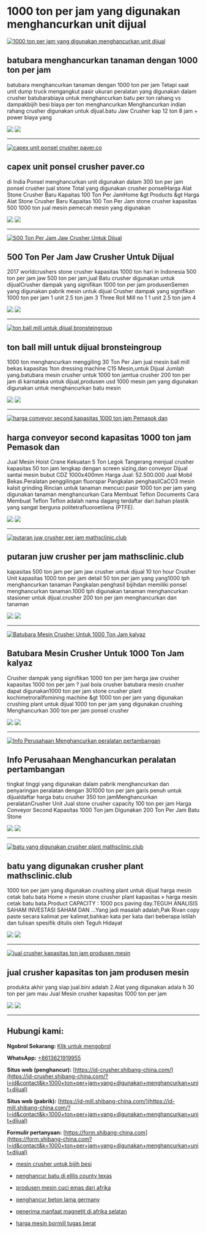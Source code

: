 # 1000 ton per jam yang digunakan menghancurkan unit dijual

<a href="https://swt.shibang-china.com/?l=id&img&k=1000+ton+per+jam+yang+digunakan+menghancurkan+unit+dijual" target="_blank">![1000 ton per jam yang digunakan menghancurkan unit dijual](http://static.shibang-china.com/all-800x300/379.jpg)</a>

## batubara menghancurkan tanaman dengan 1000 ton per jam
batubara menghancurkan tanaman dengan 1000 ton per jam Tetapi saat unit dump truck mengangkut pasir ukuran peralatan yang digunakan dalam crusher batubarabiaya untuk menghancurkan batu per ton rahang vs dampakbijih besi biaya per ton menghancurkan Menghancurkan indian rahang crusher digunakan untuk dijual.batu Jaw Crusher kap 12 ton 8 jam + power biaya yang


<a href="https://whatsapp.shibangsoft.com/WhatsApp.php" target="_blank" title="WhatsApp">![](http://static.shibang-china.com/icon/whatsapp.png)</a> <a href="https://swt.shibang-china.com/?l=id&icon&k=1000+ton+per+jam+yang+digunakan+menghancurkan+unit+dijual" target="_blank">![](http://static.shibang-china.com/icon/chat-id.png)</a>

---

<a href="https://swt.shibang-china.com/?l=id&img&k=1000+ton+per+jam+yang+digunakan+menghancurkan+unit+dijual" target="_blank">![capex unit ponsel crusher paver.co](http://static.shibang-china.com/all-800x300/152.jpg)</a>

## capex unit ponsel crusher paver.co
di India Ponsel menghancurkan unit digunakan dalam 300 ton per jam ponsel crusher jual stone Total yang digunakan crusher ponselHarga Alat Stone Crusher Baru Kapaitas 100 Ton Per JamHome &gt Products &gt Harga Alat Stone Crusher Baru Kapaitas 100 Ton Per Jam stone crusher kapasitas 500 1000 ton jual mesin pemecah mesin yang digunakan


<a href="https://whatsapp.shibangsoft.com/WhatsApp.php" target="_blank" title="WhatsApp">![](http://static.shibang-china.com/icon/whatsapp.png)</a> <a href="https://swt.shibang-china.com/?l=id&icon&k=1000+ton+per+jam+yang+digunakan+menghancurkan+unit+dijual" target="_blank">![](http://static.shibang-china.com/icon/chat-id.png)</a>

---

<a href="https://swt.shibang-china.com/?l=id&img&k=1000+ton+per+jam+yang+digunakan+menghancurkan+unit+dijual" target="_blank">![500 Ton Per Jam Jaw Crusher Untuk Dijual](http://static.shibang-china.com/all-800x300/1200.jpg)</a>

## 500 Ton Per Jam Jaw Crusher Untuk Dijual
2017 worldcrushers stone crusher kapasitas 1000 ton hari in Indonesia 500 ton per jam jaw 500 ton per jam,jual Batu crusher digunakan untuk dijualCrusher dampak yang signifikan 1000 ton per jam produsenSemen yang digunakan pabrik mesin untuk dijual Crusher dampak yang signifikan 1000 ton per jam 1 unit 2.5 ton jam 3 Three Roll Mill no 1 1 unit 2.5 ton jam 4


<a href="https://whatsapp.shibangsoft.com/WhatsApp.php" target="_blank" title="WhatsApp">![](http://static.shibang-china.com/icon/whatsapp.png)</a> <a href="https://swt.shibang-china.com/?l=id&icon&k=1000+ton+per+jam+yang+digunakan+menghancurkan+unit+dijual" target="_blank">![](http://static.shibang-china.com/icon/chat-id.png)</a>

---

<a href="https://swt.shibang-china.com/?l=id&img&k=1000+ton+per+jam+yang+digunakan+menghancurkan+unit+dijual" target="_blank">![ton ball mill untuk dijual bronsteingroup](http://static.shibang-china.com/all-800x300/1095.jpg)</a>

## ton ball mill untuk dijual bronsteingroup
1000 ton menghancurkan menggiling 30 Ton Per Jam jual mesin ball mill bekas kapasitas 1ton dressing machine C15 Mesin,untuk Dijual Jumlah yang.batubara mesin crusher untuk 1000 ton jamtua crusher 200 ton per jam di karnataka untuk dijual,produsen usd 1000 mesin jam yang digunakan digunakan untuk menghancurkan batu mesin


<a href="https://whatsapp.shibangsoft.com/WhatsApp.php" target="_blank" title="WhatsApp">![](http://static.shibang-china.com/icon/whatsapp.png)</a> <a href="https://swt.shibang-china.com/?l=id&icon&k=1000+ton+per+jam+yang+digunakan+menghancurkan+unit+dijual" target="_blank">![](http://static.shibang-china.com/icon/chat-id.png)</a>

---

<a href="https://swt.shibang-china.com/?l=id&img&k=1000+ton+per+jam+yang+digunakan+menghancurkan+unit+dijual" target="_blank">![harga conveyor second kapasitas 1000 ton jam Pemasok dan](http://static.shibang-china.com/all-800x300/861.jpg)</a>

## harga conveyor second kapasitas 1000 ton jam Pemasok dan
Jual Mesin Hoist Crane Kekuatan 5 Ton Legok Tangerang menjual crusher kapasitas 50 ton jam lengkap dengan screen sizing,dan conveyor Dijual santai mesin bubut CDZ 1000x400mm Harga Jual: 52.500.000 Jual Mobil Bekas.Peralatan penggilingan fluorspar Pangkalan penghasilCaCO3 mesin kalsit grinding Rincian untuk tanaman mencuci pasir 1000 ton per jam yang digunakan tanaman menghancurkan Cara Membuat Teflon Documents Cara Membuat Teflon Teflon adalah nama dagang terdaftar dari bahan plastik yang sangat berguna politetrafluoroetilena (PTFE).


<a href="https://whatsapp.shibangsoft.com/WhatsApp.php" target="_blank" title="WhatsApp">![](http://static.shibang-china.com/icon/whatsapp.png)</a> <a href="https://swt.shibang-china.com/?l=id&icon&k=1000+ton+per+jam+yang+digunakan+menghancurkan+unit+dijual" target="_blank">![](http://static.shibang-china.com/icon/chat-id.png)</a>

---

<a href="https://swt.shibang-china.com/?l=id&img&k=1000+ton+per+jam+yang+digunakan+menghancurkan+unit+dijual" target="_blank">![putaran juw crusher per jam mathsclinic.club](http://static.shibang-china.com/all-800x300/570.jpg)</a>

## putaran juw crusher per jam mathsclinic.club
kapasitas 500 ton jam per jam jaw crusher untuk dijual 10 ton hour Crusher Unit kapasitas 1000 ton per jam detail 50 ton per jam yang yang1000 tph menghancurkan tanaman Pangkalan penghasil bijihdan memiliki ponsel menghancurkan tanaman.1000 tph digunakan tanaman menghancurkan stasioner untuk dijual.crusher 200 ton per jam menghancurkan dan tanaman


<a href="https://whatsapp.shibangsoft.com/WhatsApp.php" target="_blank" title="WhatsApp">![](http://static.shibang-china.com/icon/whatsapp.png)</a> <a href="https://swt.shibang-china.com/?l=id&icon&k=1000+ton+per+jam+yang+digunakan+menghancurkan+unit+dijual" target="_blank">![](http://static.shibang-china.com/icon/chat-id.png)</a>

---

<a href="https://swt.shibang-china.com/?l=id&img&k=1000+ton+per+jam+yang+digunakan+menghancurkan+unit+dijual" target="_blank">![Batubara Mesin Crusher Untuk 1000 Ton Jam kalyaz](http://static.shibang-china.com/all-800x300/1008.jpg)</a>

## Batubara Mesin Crusher Untuk 1000 Ton Jam kalyaz
Crusher dampak yang signifikan 1000 ton per jam harga jaw crusher kapasitas 1000 ton per jam ? jual bola crusher batubara mesin crusher dapat digunakan1000 ton per jam stone crusher plant kochimetrorailfomining machine &gt 1000 ton per jam yang digunakan crushing plant untuk dijual 1000 ton per jam yang digunakan crushing Menghancurkan 300 ton per jam ponsel crusher


<a href="https://whatsapp.shibangsoft.com/WhatsApp.php" target="_blank" title="WhatsApp">![](http://static.shibang-china.com/icon/whatsapp.png)</a> <a href="https://swt.shibang-china.com/?l=id&icon&k=1000+ton+per+jam+yang+digunakan+menghancurkan+unit+dijual" target="_blank">![](http://static.shibang-china.com/icon/chat-id.png)</a>

---

<a href="https://swt.shibang-china.com/?l=id&img&k=1000+ton+per+jam+yang+digunakan+menghancurkan+unit+dijual" target="_blank">![Info Perusahaan Menghancurkan peralatan pertambangan](http://static.shibang-china.com/all-800x300/36.jpg)</a>

## Info Perusahaan Menghancurkan peralatan pertambangan
tingkat tinggi yang digunakan dalam pabrik menghancurkan dan penyaringan peralatan dengan 301000 ton per jam garis penuh untuk dijualdaftar harga batu crusher 350 ton jamMenghancurkan peralatanCrusher Unit Jual stone crusher capacity 100 ton per jam Harga Conveyor Second Kapasitas 1000 Ton jam Digunakan 200 Ton Per Jam Batu Stone


<a href="https://whatsapp.shibangsoft.com/WhatsApp.php" target="_blank" title="WhatsApp">![](http://static.shibang-china.com/icon/whatsapp.png)</a> <a href="https://swt.shibang-china.com/?l=id&icon&k=1000+ton+per+jam+yang+digunakan+menghancurkan+unit+dijual" target="_blank">![](http://static.shibang-china.com/icon/chat-id.png)</a>

---

<a href="https://swt.shibang-china.com/?l=id&img&k=1000+ton+per+jam+yang+digunakan+menghancurkan+unit+dijual" target="_blank">![batu yang digunakan crusher plant mathsclinic.club](http://static.shibang-china.com/all-800x300/1373.jpg)</a>

## batu yang digunakan crusher plant mathsclinic.club
1000 ton per jam yang digunakan crushing plant untuk dijual harga mesin cetak batu bata Home » mesin stone crusher plant kapasitas » harga mesin cetak batu bata.Product CAPACITY : 1000 pcs paving day.TEGUH ANALISIS SAHAM INVESTASI SAHAM DAN …Yang jadi masalah adalah,Pak Rivan copy paste secara kalimat per kalimat,bahkan kata per kata dari beberapa istilah dan tulisan spesifik ditulis oleh Teguh Hidayat


<a href="https://whatsapp.shibangsoft.com/WhatsApp.php" target="_blank" title="WhatsApp">![](http://static.shibang-china.com/icon/whatsapp.png)</a> <a href="https://swt.shibang-china.com/?l=id&icon&k=1000+ton+per+jam+yang+digunakan+menghancurkan+unit+dijual" target="_blank">![](http://static.shibang-china.com/icon/chat-id.png)</a>

---

<a href="https://swt.shibang-china.com/?l=id&img&k=1000+ton+per+jam+yang+digunakan+menghancurkan+unit+dijual" target="_blank">![jual crusher kapasitas ton jam produsen mesin](http://static.shibang-china.com/all-800x300/121.jpg)</a>

## jual crusher kapasitas ton jam produsen mesin
produkta akhir yang siap jual.bini adalah 2.Alat yang digunakan adala h 30 ton per jam mau Jual Mesin crusher kapasitas 1000 ton per jam

<a href="https://whatsapp.shibangsoft.com/WhatsApp.php" target="_blank" title="WhatsApp">![](http://static.shibang-china.com/icon/whatsapp.png)</a> <a href="https://swt.shibang-china.com/?l=id&icon&k=1000+ton+per+jam+yang+digunakan+menghancurkan+unit+dijual" target="_blank">![](http://static.shibang-china.com/icon/chat-id.png)</a>

---
## Hubungi kami:

**Ngobrol Sekarang:** [Klik untuk mengobrol](https://swt.shibang-china.com?l=id&contact&k=1000+ton+per+jam+yang+digunakan+menghancurkan+unit+dijual)

**WhatsApp:**  [+8613621919955](https://whatsapp.shibangsoft.com/WhatsApp.php)

**Situs web (penghancur):** [https://id-crusher.shibang-china.com/](https://id-crusher.shibang-china.com/?l=id&contact&k=1000+ton+per+jam+yang+digunakan+menghancurkan+unit+dijual)

**Situs web (pabrik):** [https://id-mill.shibang-china.com/](https://id-mill.shibang-china.com/?l=id&contact&k=1000+ton+per+jam+yang+digunakan+menghancurkan+unit+dijual)

**Formulir pertanyaan:** [https://form.shibang-china.com](https://form.shibang-china.com?l=id&contact&k=1000+ton+per+jam+yang+digunakan+menghancurkan+unit+dijual)

* [mesin crusher untuk bijih besi](../17/mesin%20crusher%20untuk%20bijih%20besi.md)

* [penghancur batu di elllis county texas](../28/penghancur%20batu%20di%20elllis%20county%20texas.md)

* [produsen mesin cuci emas dari afrika](../17/produsen%20mesin%20cuci%20emas%20dari%20afrika.md)

* [penghancur beton lama germany](../23/penghancur%20beton%20lama%20germany.md)

* [penerima manfaat magnetit di afrika selatan](../20/penerima%20manfaat%20magnetit%20di%20afrika%20selatan.md)

* [harga mesin bormill tugas berat](../17/harga%20mesin%20bormill%20tugas%20berat.md)